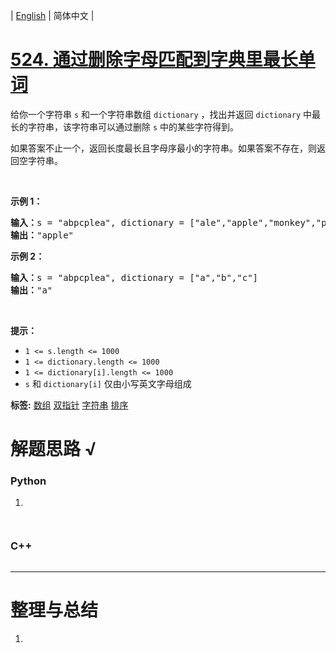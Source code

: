 | [English](README_EN.md) | 简体中文 |

# [524. 通过删除字母匹配到字典里最长单词](https://leetcode.cn/problems/longest-word-in-dictionary-through-deleting)
<p>给你一个字符串 <code>s</code> 和一个字符串数组 <code>dictionary</code> ，找出并返回&nbsp;<code>dictionary</code> 中最长的字符串，该字符串可以通过删除 <code>s</code> 中的某些字符得到。</p>

<p>如果答案不止一个，返回长度最长且字母序最小的字符串。如果答案不存在，则返回空字符串。</p>

<p>&nbsp;</p>

<p><strong>示例 1：</strong></p>

<pre>
<strong>输入：</strong>s = "abpcplea", dictionary = ["ale","apple","monkey","plea"]
<strong>输出：</strong>"apple"
</pre>

<p><strong>示例 2：</strong></p>

<pre>
<strong>输入：</strong>s = "abpcplea", dictionary = ["a","b","c"]
<strong>输出：</strong>"a"
</pre>

<p>&nbsp;</p>

<p><strong>提示：</strong></p>

<ul>
	<li><code>1 &lt;= s.length &lt;= 1000</code></li>
	<li><code>1 &lt;= dictionary.length &lt;= 1000</code></li>
	<li><code>1 &lt;= dictionary[i].length &lt;= 1000</code></li>
	<li><code>s</code> 和 <code>dictionary[i]</code> 仅由小写英文字母组成</li>
</ul>

**标签:**  [数组](https://leetcode.cn/tag/array) [双指针](https://leetcode.cn/tag/two-pointers) [字符串](https://leetcode.cn/tag/string) [排序](https://leetcode.cn/tag/sorting) 
# 解题思路 √

### Python

1. 

```python

```


```python

```

### C++

```cpp

```

---



# 整理与总结

1. 